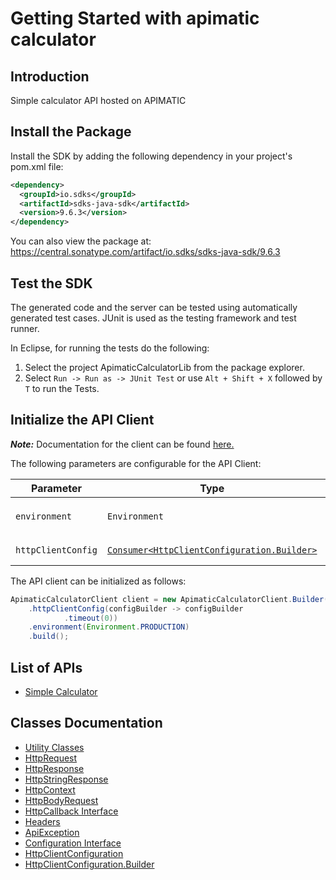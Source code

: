 
# Getting Started with apimatic calculator

## Introduction

Simple calculator API hosted on APIMATIC

## Install the Package

Install the SDK by adding the following dependency in your project's pom.xml file:

```xml
<dependency>
  <groupId>io.sdks</groupId>
  <artifactId>sdks-java-sdk</artifactId>
  <version>9.6.3</version>
</dependency>
```

You can also view the package at:
https://central.sonatype.com/artifact/io.sdks/sdks-java-sdk/9.6.3

## Test the SDK

The generated code and the server can be tested using automatically generated test cases.
JUnit is used as the testing framework and test runner.

In Eclipse, for running the tests do the following:

1. Select the project ApimaticCalculatorLib from the package explorer.
2. Select `Run -> Run as -> JUnit Test` or use `Alt + Shift + X` followed by `T` to run the Tests.

## Initialize the API Client

**_Note:_** Documentation for the client can be found [here.](https://www.github.com/Syed-Subtain/sdks-java-java-sdk/tree/9.6.3/doc/client.md)

The following parameters are configurable for the API Client:

| Parameter | Type | Description |
|  --- | --- | --- |
| `environment` | `Environment` | The API environment. <br> **Default: `Environment.PRODUCTION`** |
| `httpClientConfig` | [`Consumer<HttpClientConfiguration.Builder>`](https://www.github.com/Syed-Subtain/sdks-java-java-sdk/tree/9.6.3/doc/http-client-configuration-builder.md) | Set up Http Client Configuration instance. |

The API client can be initialized as follows:

```java
ApimaticCalculatorClient client = new ApimaticCalculatorClient.Builder()
    .httpClientConfig(configBuilder -> configBuilder
            .timeout(0))
    .environment(Environment.PRODUCTION)
    .build();
```

## List of APIs

* [Simple Calculator](https://www.github.com/Syed-Subtain/sdks-java-java-sdk/tree/9.6.3/doc/controllers/simple-calculator.md)

## Classes Documentation

* [Utility Classes](https://www.github.com/Syed-Subtain/sdks-java-java-sdk/tree/9.6.3/doc/utility-classes.md)
* [HttpRequest](https://www.github.com/Syed-Subtain/sdks-java-java-sdk/tree/9.6.3/doc/http-request.md)
* [HttpResponse](https://www.github.com/Syed-Subtain/sdks-java-java-sdk/tree/9.6.3/doc/http-response.md)
* [HttpStringResponse](https://www.github.com/Syed-Subtain/sdks-java-java-sdk/tree/9.6.3/doc/http-string-response.md)
* [HttpContext](https://www.github.com/Syed-Subtain/sdks-java-java-sdk/tree/9.6.3/doc/http-context.md)
* [HttpBodyRequest](https://www.github.com/Syed-Subtain/sdks-java-java-sdk/tree/9.6.3/doc/http-body-request.md)
* [HttpCallback Interface](https://www.github.com/Syed-Subtain/sdks-java-java-sdk/tree/9.6.3/doc/http-callback-interface.md)
* [Headers](https://www.github.com/Syed-Subtain/sdks-java-java-sdk/tree/9.6.3/doc/headers.md)
* [ApiException](https://www.github.com/Syed-Subtain/sdks-java-java-sdk/tree/9.6.3/doc/api-exception.md)
* [Configuration Interface](https://www.github.com/Syed-Subtain/sdks-java-java-sdk/tree/9.6.3/doc/configuration-interface.md)
* [HttpClientConfiguration](https://www.github.com/Syed-Subtain/sdks-java-java-sdk/tree/9.6.3/doc/http-client-configuration.md)
* [HttpClientConfiguration.Builder](https://www.github.com/Syed-Subtain/sdks-java-java-sdk/tree/9.6.3/doc/http-client-configuration-builder.md)

